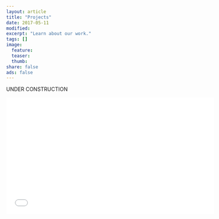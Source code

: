 ```yaml
---
layout: article
title: "Projects"
date: 2017-05-11
modified:
excerpt: "Learn about our work."
tags: []
image:
  feature:
  teaser:
  thumb:
share: false
ads: false
---
```


UNDER CONSTRUCTION
<iframe width="560" height="315" src="//www.youtube.com/watch?v=jaxyO2EfST4" frameborder="0"> </iframe>

